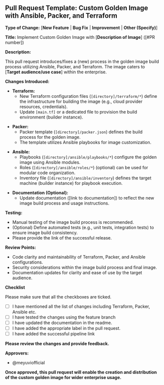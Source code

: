 ## Pull Request Template: Custom Golden Image with Ansible, Packer, and Terraform

**Type of Change:** [**New Feature** | **Bug Fix** | **Improvement** | **Other (Specify)**]

**Title:** Implement Custom Golden Image with [**Description of Image**] ([#PR number])

**Description:**

<!-- Mention why you have created this PR -->
This pull request introduces/fixes a (new) process in the golden image build process utilizing Ansible, Packer, and Terraform. The image caters to [**Target audience/use case**] within the enterprise.

**Changes Introduced:**

<!-- Mention the Terraform changes that you have changed  -->
* **Terraform:**
    * New Terraform configuration files (`[directory]/terraform/*`) define the infrastructure for building the image (e.g., cloud provider resources, credentials).
    * Update `[main.tf]` or a dedicated file to provision the build environment (builder instance).

<!-- Mention the Packer changes that you have changed  -->
* **Packer:**
    * Packer template (`[directory]/packer.json`) defines the build process for the golden image.
    * The template utilizes Ansible playbooks for image customization.

<!-- Mention the Ansible changes that you have changed  -->
* **Ansible:**
    * Playbooks (`[directory]/ansible/playbooks/*`) configure the golden image using Ansible modules.
    * Roles (`[directory]/ansible/roles/*`) (optional) can be used for modular code organization.
    * Inventory file (`[directory]/ansible/inventory`) defines the target machine (builder instance) for playbook execution.

<!-- Mention the link to the document changes that you have done  -->
* **Documentation (Optional):**
    * Update documentation ([link to documentation]) to reflect the new image build process and usage instructions.

**Testing:**

* Manual testing of the image build process is recommended.
* (Optional) Define automated tests (e.g., unit tests, integration tests) to ensure image build consistency.
* Please provide the link of the successful release. 

**Review Points:**

* Code clarity and maintainability of Terraform, Packer, and Ansible configurations.
* Security considerations within the image build process and final image.
* Documentation updates for clarity and ease of use by the target audience.

**Checklist**

Please make sure that all the checkboxes are ticked. 
- [ ] I have mentioned all the list of changes including Terraform, Packer, Ansible etc. 
- [ ] I have tested the changes using the feature branch
- [ ] I have updated the documentation in the readme. 
- [ ] I have added the appropriate label in the pull request. 
- [ ] I have added the successful pipeline link 

**Please review the changes and provide feedback.**

**Approvers:**

* @meyuviofficial

**Once approved, this pull request will enable the creation and distribution of the custom golden image for wider enterprise usage.**
